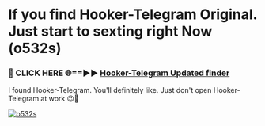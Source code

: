 # If you find Hooker-Telegram Original. Just start to sexting right Now (o532s)

<h3>🔴 CLICK HERE 🌐==►► <a href="https://tinyurl.com/mtbk5fxa" rel="nofollow">Hooker-Telegram Updated finder</a></h3>

I found Hooker-Telegram. You'll definitely like. Just don't open Hooker-Telegram at work 😉💬

[![o532s](https://i.imgur.com/Q8WKrnY.jpeg)](https://tinyurl.com/mtbk5fxa)
